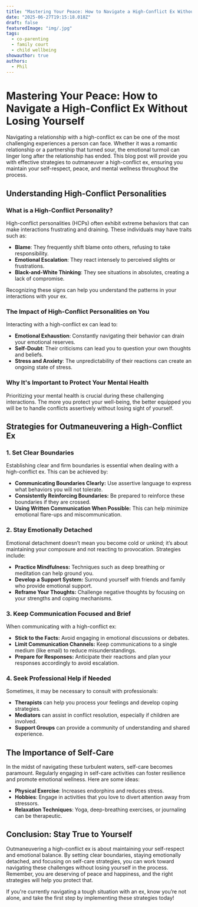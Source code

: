 ```yaml
---
title: "Mastering Your Peace: How to Navigate a High-Conflict Ex Without Losing Yourself"
date: "2025-06-27T19:15:18.018Z"
draft: false
featuredImage: "img/.jpg"
tags:
  - co-parenting
  - family court
  - child wellbeing
showauthor: true
authors:
  - Phil
---
```


# Mastering Your Peace: How to Navigate a High-Conflict Ex Without Losing Yourself

Navigating a relationship with a high-conflict ex can be one of the most challenging experiences a person can face. Whether it was a romantic relationship or a partnership that turned sour, the emotional turmoil can linger long after the relationship has ended. This blog post will provide you with effective strategies to outmaneuver a high-conflict ex, ensuring you maintain your self-respect, peace, and mental wellness throughout the process.

## Understanding High-Conflict Personalities

### What is a High-Conflict Personality?

High-conflict personalities (HCPs) often exhibit extreme behaviors that can make interactions frustrating and draining. These individuals may have traits such as:
- **Blame**: They frequently shift blame onto others, refusing to take responsibility.
- **Emotional Escalation**: They react intensely to perceived slights or frustrations.
- **Black-and-White Thinking**: They see situations in absolutes, creating a lack of compromise.

Recognizing these signs can help you understand the patterns in your interactions with your ex.

### The Impact of High-Conflict Personalities on You

Interacting with a high-conflict ex can lead to:
- **Emotional Exhaustion**: Constantly navigating their behavior can drain your emotional reserves.
- **Self-Doubt**: Their criticisms can lead you to question your own thoughts and beliefs.
- **Stress and Anxiety**: The unpredictability of their reactions can create an ongoing state of stress.

### Why It's Important to Protect Your Mental Health

Prioritizing your mental health is crucial during these challenging interactions. The more you protect your well-being, the better equipped you will be to handle conflicts assertively without losing sight of yourself.

## Strategies for Outmaneuvering a High-Conflict Ex

### 1. Set Clear Boundaries

Establishing clear and firm boundaries is essential when dealing with a high-conflict ex. This can be achieved by:
- **Communicating Boundaries Clearly:** Use assertive language to express what behaviors you will not tolerate.
- **Consistently Reinforcing Boundaries:** Be prepared to reinforce these boundaries if they are crossed.
- **Using Written Communication When Possible:** This can help minimize emotional flare-ups and miscommunication.

### 2. Stay Emotionally Detached

Emotional detachment doesn’t mean you become cold or unkind; it’s about maintaining your composure and not reacting to provocation. Strategies include:
- **Practice Mindfulness:** Techniques such as deep breathing or meditation can help ground you.
- **Develop a Support System:** Surround yourself with friends and family who provide emotional support.
- **Reframe Your Thoughts:** Challenge negative thoughts by focusing on your strengths and coping mechanisms.

### 3. Keep Communication Focused and Brief

When communicating with a high-conflict ex:
- **Stick to the Facts:** Avoid engaging in emotional discussions or debates.
- **Limit Communication Channels:** Keep communications to a single medium (like email) to reduce misunderstandings.
- **Prepare for Responses:** Anticipate their reactions and plan your responses accordingly to avoid escalation.

### 4. Seek Professional Help if Needed

Sometimes, it may be necessary to consult with professionals:
- **Therapists** can help you process your feelings and develop coping strategies.
- **Mediators** can assist in conflict resolution, especially if children are involved.
- **Support Groups** can provide a community of understanding and shared experience.

## The Importance of Self-Care

In the midst of navigating these turbulent waters, self-care becomes paramount. Regularly engaging in self-care activities can foster resilience and promote emotional wellness. Here are some ideas:
- **Physical Exercise**: Increases endorphins and reduces stress.
- **Hobbies**: Engage in activities that you love to divert attention away from stressors.
- **Relaxation Techniques**: Yoga, deep-breathing exercises, or journaling can be therapeutic.

## Conclusion: Stay True to Yourself

Outmaneuvering a high-conflict ex is about maintaining your self-respect and emotional balance. By setting clear boundaries, staying emotionally detached, and focusing on self-care strategies, you can work toward navigating these challenges without losing yourself in the process. Remember, you are deserving of peace and happiness, and the right strategies will help you protect that. 

If you're currently navigating a tough situation with an ex, know you’re not alone, and take the first step by implementing these strategies today!


